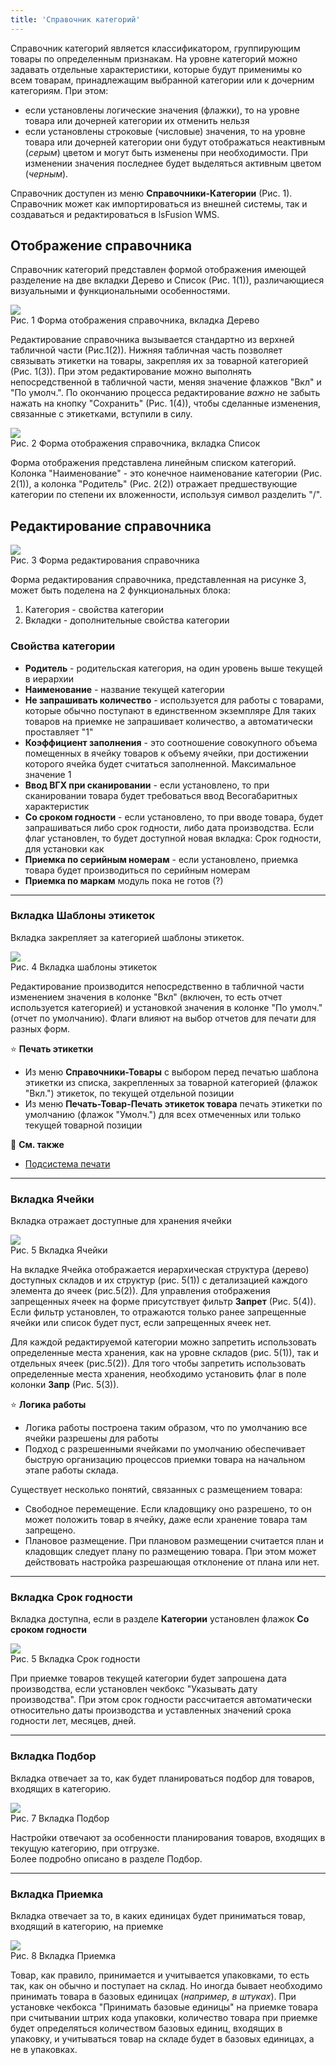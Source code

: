 ```yaml
---
title: 'Справочник категорий'
---
```


Справочник категорий является классификатором, группирующим товары по определенным признакам. 
На уровне категорий можно задавать отдельные характеристики, которые будут применимы ко всем товарам, 
принадлежащим выбранной категории или к дочерним категориям. При этом:
- если установлены логические значения (флажки), то на уровне товара или дочерней категории их отменить нельзя
- если установлены строковые (числовые) значения, то на уровне товара или дочерней категории они будут отображаться неактивным (_серым_) цветом и 
могут быть изменены при необходимости. При изменении значения последнее будет выделяться активным цветом (_черным_).

Справочник доступен из меню **Справочники-Категории** (Рис. 1).<br/>
Справочник может как импортироваться из внешней системы, так и создаваться и редактироваться в lsFusion WMS.


## Отображение справочника

Справочник категорий представлен формой отображения имеющей разделение на две вкладки Дерево и Список (Рис. 1(1)), 
различающиеся визуальными и функциональными особенностями. 

![](img/categories1.png)<br/>
Рис. 1 Форма отображения справочника, вкладка Дерево

Редактирование справочника вызывается стандартно из верхней табличной части (Рис.1(2)). 
Нижняя табличная часть позволяет связывать этикетки на товары, закрепляя их за товарной категорией (Рис. 1(3)). 
При этом редактирование можно выполнять непосредственной в табличной части, меняя значение флажков "Вкл" и "По умолч.". 
По окончанию процесса редактирование _важно_ не забыть нажать на кнопку "Сохранить" (Рис. 1(4)), 
чтобы сделанные изменения, связанные с этикетками, вступили в силу.

![](img/categories2.png)<br/>
Рис. 2 Форма отображения справочника, вкладка Список

Форма отображения представлена линейным списком категорий. 
Колонка "Наименование" - это конечное наименование категории (Рис. 2(1)), 
а колонка "Родитель" (Рис. 2(2)) отражает предшествующие категории по степени их вложенности, используя символ разделить "/".

## Редактирование справочника

![](img/categories3.png)<br/>
Рис. 3 Форма редактирования справочника

Форма редактирования справочника, представленная на рисунке 3, может быть поделена на 2 функциональных блока:
1. Категория - свойства категории
2. Вкладки - дополнительные свойства категории

### Свойства категории
- **Родитель** - родительская категория, на один уровень выше текущей в иерархии
- **Наименование** - название текущей категории
- **Не запрашивать количество** - используется для работы с товарами, которые обычно поступают в единственном экземпляре 
Для таких товаров на приемке не запрашивает количество, а автоматически проставляет "1"
- **Коэффициент заполнения** - это соотношение совокупного объема помещенных в ячейку товаров к объему ячейки, 
при достижении которого ячейка будет считаться заполненной. Максимальное значение 1
- **Ввод ВГХ при сканировании** - если установлено, то при сканировании товара будет требоваться ввод Весогабаритных характеристик
- **Со сроком годности** - если установлено, то при вводе товара, будет запрашиваться либо срок годности, либо дата производства. 
Если флаг установлен, то будет доступной новая вкладка: Срок годности, для установки как     
- **Приемка по серийным номерам** - если установлено, приемка товара будет производиться по серийным номерам
- **Приемка по маркам** модуль пока не готов (?)

***
### Вкладка Шаблоны этикеток
Вкладка закрепляет за категорией шаблоны этикеток.

![](img/categories4.png)<br/>
Рис. 4 Вкладка шаблоны этикеток

Редактирование производится непосредственно в табличной части изменением значения в колонке "Вкл" (включен, то есть
отчет используется категорией) и установкой значения в колонке "По умолч." (отчет по умолчанию). Флаги влияют на выбор
отчетов для печати для разных форм.

⭐ **Печать этикетки**
- Из меню **Справочники-Товары** с выбором перед печатью шаблона этикетки из списка, закрепленных за товарной
  категорией (флажок "Вкл.") этикеток, по текущей отдельной позиции
- Из меню **Печать-Товар-Печать этикеток товара** печать этикетки по умолчанию (флажок "Умолч.") для всех отмеченных или
  только текущей товарной позиции

👀 **См. также**
- [Подсистема печати](print.md)

[//]: # (todo - добавить ссылку на пункт меню для загрузки шаблона)
***

### Вкладка Ячейки
Вкладка отражает доступные для хранения ячейки

![](img/categories5.png)<br/>
Рис. 5 Вкладка Ячейки

На вкладке Ячейка отображается иерархическая структура (дерево) доступных складов и их структур (рис. 5(1)) с детализацией каждого элемента до ячеек (рис.5(2)). 
Для управления отображения запрещенных ячеек на форме присутствует фильтр **Запрет** (Рис. 5(4)). 
Если фильтр установлен, то отражаются только ранее запрещенные ячейки или список будет пуст, если запрещенных ячеек нет.<br/>

Для каждой редактируемой категории можно запретить использовать определенные места хранения, как на уровне складов (рис. 5(1)), так и отдельных ячеек (рис.5(2)). 
Для того чтобы запретить использовать определенные места хранения, необходимо установить флаг в поле колонки **Запр** (Рис. 5(3)). 

⭐ **Логика работы**
- Логика работы построена таким образом, что по умолчанию все ячейки разрешены для работы
- Подход с разрешенными ячейками по умолчанию обеспечивает быструю организацию процессов приемки товара на начальном
  этапе работы склада.

Существует несколько понятий, связанных с размещением товара:
- Свободное перемещение. Если кладовщику оно разрешено, то он может положить товар в ячейку, даже если хранение товара там запрещено.
- Плановое размещение. При плановом размещении считается план и кладовщик следует плану по размещению товара. 
При этом может действовать настройка разрешающая отклонение от плана или нет.  
***

### Вкладка Срок годности
Вкладка доступна, если в разделе **Категории** установлен флажок **Со сроком годности**

![](img/categories6.png)<br/>
Рис. 5 Вкладка Срок годности

При приемке товаров текущей категории будет запрошена дата производства, если установлен чекбокс "Указывать дату производства".
При этом срок годности рассчитается автоматически относительно даты производства и уставленных значений срока годности лет, месяцев, дней.
***

### Вкладка Подбор
Вкладка отвечает за то, как будет планироваться подбор для товаров, входящих в категорию.

![](img/categories7.png)<br/>
Рис. 7 Вкладка Подбор

Настройки отвечают за особенности планирования товаров, входящих в текущую категорию, при отгрузке.<br/>
Более подробно описано в разделе Подбор.
***

### Вкладка Приемка
Вкладка отвечает за то, в каких единицах будет приниматься товар, входящий в категорию, на приемке

![](img/categories8.png)<br/>
Рис. 8 Вкладка Приемка

Товар, как правило, принимается и учитывается упаковками, то есть так, как он обычно и поступает на склад.
Но иногда бывает необходимо принимать товара в базовых единицах (_например, в штуках_).
При установке чекбокса "Принимать базовые единицы" на приемке товара при считывании штрих кода упаковки,
количество товара при приемке будет определяться количеством базовых единиц, входящих в упаковку,
и учитываться товар на складе будет в базовых единицах, а не в упаковках.   







